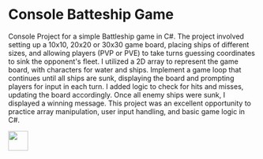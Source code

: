 # Console Batteship Game

Console Project for a simple Battleship game in C#. The project involved setting up a 10x10, 20x20 or 30x30 game board, placing ships of different sizes, and allowing players (PVP or PVE) to take turns guessing coordinates to sink the opponent's fleet. I utilized a 2D array to represent the game board, with characters for water and ships. Implement a game loop that continues until all ships are sunk, displaying the board and prompting players for input in each turn. I added logic to check for hits and misses, updating the board accordingly. Once all enemy ships were sunk, I displayed a winning message. This project was an excellent opportunity to practice array manipulation, user input handling, and basic game logic in C#.


<img src="https://cdn.jsdelivr.net/gh/devicons/devicon@latest/icons/csharp/csharp-line.svg" height="40" width="40" />
